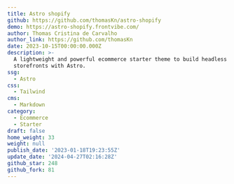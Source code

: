 ```yaml
---
title: Astro shopify
github: https://github.com/thomasKn/astro-shopify
demo: https://astro-shopify.frontvibe.com/
author: Thomas Cristina de Carvalho
author_link: https://github.com/thomasKn
date: 2023-10-15T00:00:00.000Z
description: >-
  A lightweight and powerful ecommerce starter theme to build headless Shopify
  storefronts with Astro.
ssg:
  - Astro
css:
  - Tailwind
cms:
  - Markdown
category:
  - Ecommerce
  - Starter
draft: false
home_weight: 33
weight: null
publish_date: '2023-01-18T19:23:55Z'
update_date: '2024-04-27T02:16:28Z'
github_star: 248
github_fork: 81
---
```

